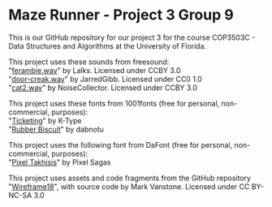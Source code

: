 # Maze Runner - Project 3 Group 9  
This is our GitHub repository for our project 3 for the course COP3503C - Data Structures and Algorithms at the University of Florida.  

This project uses these sounds from freesound:  
"[ferambie.wav](https://freesound.org/people/Lalks/sounds/316828/)" by Lalks. Licensed under CCBY 3.0  
"[door-creak.wav](https://freesound.org/people/JarredGibb/sounds/219499/)" by JarredGibb. Licensed under CC0 1.0  
"[cat2.wav](https://freesound.org/people/NoiseCollector/sounds/4914/)" by NoiseCollector. Licensed under CCBY 3.0  

This project uses these fonts from 1001fonts (free for personal, non-commercial, purposes):  
"[Ticketing](https://www.1001fonts.com/ticketing-font.html)" by K-Type  
"[Rubber Biscuit](https://www.1001fonts.com/rubber-biscuit-font.html)" by dabnotu  

This project uses the following font from DaFont (free for personal, non-commercial, purposes):  
"[Pixel Takhisis](https://www.dafont.com/pixel-takhisis.font)" by Pixel Sagas  

This project uses assets and code fragments from the GitHub repository "[Wireframe18](https://github.com/Wireframe-Magazine/Wireframe18)", with source code by Mark Vanstone. Licensed under CC BY-NC-SA 3.0
